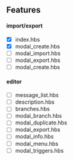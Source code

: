 ## Features

#### import/export

- [x] index.hbs
- [x] modal_create.hbs
- [ ] modal_import.hbs
- [ ] modal_export.hbs
- [ ] modal_create.hbs

#### editor

- [ ] message_list.hbs
- [ ] description.hbs
- [ ] branches.hbs
- [ ] modal_branch.hbs
- [ ] modal_duplicate.hbs
- [ ] modal_export.hbs
- [ ] modal_info.hbs
- [ ] modal_menu.hbs
- [ ] modal_triggers.hbs
